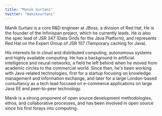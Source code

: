 ```yaml
---
title: "Manik Surtani"
twitter: "maniksurtani"
---
```


Manik Surtani is a core R&D engineer at JBoss, a division of Red Hat. He
is the founder of the Infinispan project, which he currently leads. He
is also the spec lead of JSR 347 (Data Grids for the Java Platform), and
represents Red Hat on the Expert Group of JSR 107 (Temporary caching for
Java).

His interests lie in cloud and distributed computing, autonomous systems
and highly available computing. He has a background in artificial
intelligence and neural networks, a field he left behind when he moved
from academic circles to the commercial world. Since then, he's been
working with Java-related technologies, first for a startup focusing on
knowledge management and information exchange, and later for a large
London-based consultancy as a tech lead focused on e-commerce
applications on large Java EE and peer-to-peer technology.

Manik is a strong proponent of open source development methodologies,
ethos, and collaborative processes, and has been involved in open source
since his first forays into computing.

